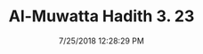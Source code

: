 ---
title        : "Al-Muwatta Hadith 3. 23"
date         : 7/25/2018 12:28:29 PM
draft        : false
type         : "hadith"
layout       : "hadith"
BookCode     : "AMH"
VolumeNumber : "3"
HadithNumber : "23"
categories  :  ["Prayer - The Opening of the Prayer"]
---